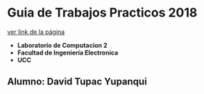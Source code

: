 # Guia de Trabajos Practicos 2018
[ver link de la página](https://ucc-labcompu2.github.io/ejercicios2018-dtupac/index.html)

* **Laboratorio de Computacion 2**
* **Facultad de Ingeniería Electronica**
* **UCC**
## Alumno: David Tupac Yupanqui

